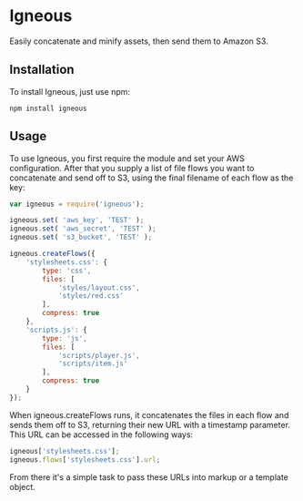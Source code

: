 Igneous
================================

Easily concatenate and minify assets, then send them to Amazon S3. 

Installation
-------------------------

To install Igneous, just use npm:

```
npm install igneous
```

Usage
-------------------------

To use Igneous, you first require the module and set your AWS configuration. After that you supply a list of file flows you want to concatenate and send off to S3, using the final filename of each flow as the key:

```javascript
var igneous = require('igneous');

igneous.set( 'aws_key', 'TEST' );
igneous.set( 'aws_secret', 'TEST' );
igneous.set( 's3_bucket', 'TEST' );

igneous.createFlows({
	'stylesheets.css': {
		type: 'css',
		files: [
			'styles/layout.css',
			'styles/red.css'
		],
		compress: true
	},
	'scripts.js': {
		type: 'js',
		files: [
			'scripts/player.js',
			'scripts/item.js'
		],
		compress: true
	}
});
```

When igneous.createFlows runs, it concatenates the files in each flow and sends them off to S3, returning their new URL with a timestamp parameter. This URL can be accessed in the following ways:

```javascript
igneous['stylesheets.css'];
igneous.flows['stylesheets.css'].url;
```

From there it's a simple task to pass these URLs into markup or a template object.